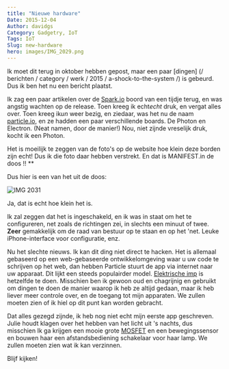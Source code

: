```yaml
---
title: "Nieuwe hardware"
Date: 2015-12-04
Author: davidgs
Category: Gadgetry, IoT
Tags: IoT
Slug: new-hardware
hero: images/IMG_2029.png
---
```


Ik moet dit terug in oktober hebben gepost, maar een paar [dingen] (/ berichten / category / werk / 2015 / a-shock-to-the-system /) is gebeurd. Dus ik ben het nu een bericht plaatst.

Ik zag een paar artikelen over de [Spark.io](http://particle.io/) boord van een tijdje terug, en was angstig wachten op de release. Toen kreeg ik echt*echt* druk, en vergat alles over. Toen kreeg ik*un* weer bezig, en ziedaar, was het nu de naam [particle.io](http://particle.io/), en ze hadden een paar verschillende boards. De Photon en Electron. (Neat namen, door de manier!) Nou, niet zijnde vreselijk druk, kocht ik een Photon.

Het is moeilijk te zeggen van de foto's op de website hoe klein deze borden zijn echt! Dus ik die foto daar hebben verstrekt. En dat is MANIFEST.in de doos !! **

Dus hier is een van het uit de doos:

![IMG 2031](/posts/category/iot/iot-hardware/images/IMG_2031.png)

Ja, dat is echt hoe klein het is.

Ik zal zeggen dat het is ingeschakeld, en ik was in staat om het te configureren, net zoals de richtingen zei, in slechts een minuut of twee. **Zeer** gemakkelijk om de raad van bestuur op te staan en op het 'net. Leuke iPhone-interface voor configuratie, enz.

Nu het slechte nieuws. Ik kan dit ding niet direct te hacken. Het is allemaal gebaseerd op een web-gebaseerde ontwikkelomgeving waar u uw code te schrijven op het web, dan hebben Particle stuurt de app via internet naar uw apparaat. Dit lijkt een steeds populairder model. [Elektrische imp](http://electricimp.com/) is hetzelfde te doen. Misschien ben ik gewoon oud en chagrijnig en gebruikt om dingen te doen de manier waarop ik heb ze altijd gedaan, maar ik heb liever meer controle over, en de toegang tot mijn apparaten. We zullen moeten zien of ik hiel op dit punt kan worden gebracht.

Dat alles gezegd zijnde, ik heb nog niet echt mijn eerste app geschreven. Julie houdt klagen over het hebben van het licht uit 's nachts, dus misschien Ik ga krijgen een mooie grote [MOSFET](https://en.wikipedia.org/wiki/MOSFET) en een bewegingssensor en bouwen haar een afstandsbediening schakelaar voor haar lamp. We zullen moeten zien wat ik kan verzinnen.

Blijf kijken!
